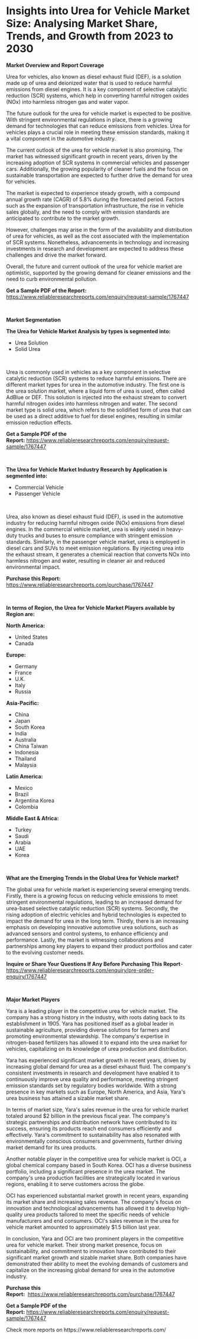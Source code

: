 <p><h1>Insights into Urea for Vehicle Market Size: Analysing Market Share, Trends, and Growth from 2023 to 2030</h1></p><p><strong>Market Overview and Report Coverage</strong></p>
<p><p>Urea for vehicles, also known as diesel exhaust fluid (DEF), is a solution made up of urea and deionized water that is used to reduce harmful emissions from diesel engines. It is a key component of selective catalytic reduction (SCR) systems, which help in converting harmful nitrogen oxides (NOx) into harmless nitrogen gas and water vapor.</p><p>The future outlook for the urea for vehicle market is expected to be positive. With stringent environmental regulations in place, there is a growing demand for technologies that can reduce emissions from vehicles. Urea for vehicles plays a crucial role in meeting these emission standards, making it a vital component in the automotive industry.</p><p>The current outlook of the urea for vehicle market is also promising. The market has witnessed significant growth in recent years, driven by the increasing adoption of SCR systems in commercial vehicles and passenger cars. Additionally, the growing popularity of cleaner fuels and the focus on sustainable transportation are expected to further drive the demand for urea for vehicles.</p><p>The market is expected to experience steady growth, with a compound annual growth rate (CAGR) of 5.8% during the forecasted period. Factors such as the expansion of transportation infrastructure, the rise in vehicle sales globally, and the need to comply with emission standards are anticipated to contribute to the market growth.</p><p>However, challenges may arise in the form of the availability and distribution of urea for vehicles, as well as the cost associated with the implementation of SCR systems. Nonetheless, advancements in technology and increasing investments in research and development are expected to address these challenges and drive the market forward.</p><p>Overall, the future and current outlook of the urea for vehicle market are optimistic, supported by the growing demand for cleaner emissions and the need to curb environmental pollution.</p></p>
<p><strong>Get a Sample PDF of the Report:</strong> <a href="https://www.reliableresearchreports.com/enquiry/request-sample/1767447">https://www.reliableresearchreports.com/enquiry/request-sample/1767447</a></p>
<p>&nbsp;</p>
<p><strong>Market Segmentation</strong></p>
<p><strong>The Urea for Vehicle Market Analysis by types is segmented into:</strong></p>
<p><ul><li>Urea Solution</li><li>Solid Urea</li></ul></p>
<p>&nbsp;</p>
<p><p>Urea is commonly used in vehicles as a key component in selective catalytic reduction (SCR) systems to reduce harmful emissions. There are different market types for urea in the automotive industry. The first one is the urea solution market, where a liquid form of urea is used, often called AdBlue or DEF. This solution is injected into the exhaust stream to convert harmful nitrogen oxides into harmless nitrogen and water. The second market type is solid urea, which refers to the solidified form of urea that can be used as a direct additive to fuel for diesel engines, resulting in similar emission reduction effects.</p></p>
<p><strong>Get a Sample PDF of the Report:</strong>&nbsp;<a href="https://www.reliableresearchreports.com/enquiry/request-sample/1767447">https://www.reliableresearchreports.com/enquiry/request-sample/1767447</a></p>
<p>&nbsp;</p>
<p><strong>The Urea for Vehicle Market Industry Research by Application is segmented into:</strong></p>
<p><ul><li>Commercial Vehicle</li><li>Passenger Vehicle</li></ul></p>
<p>&nbsp;</p>
<p><p>Urea, also known as diesel exhaust fluid (DEF), is used in the automotive industry for reducing harmful nitrogen oxide (NOx) emissions from diesel engines. In the commercial vehicle market, urea is widely used in heavy-duty trucks and buses to ensure compliance with stringent emission standards. Similarly, in the passenger vehicle market, urea is employed in diesel cars and SUVs to meet emission regulations. By injecting urea into the exhaust stream, it generates a chemical reaction that converts NOx into harmless nitrogen and water, resulting in cleaner air and reduced environmental impact.</p></p>
<p><strong>Purchase this Report:</strong>&nbsp; <a href="https://www.reliableresearchreports.com/purchase/1767447">https://www.reliableresearchreports.com/purchase/1767447</a></p>
<p>&nbsp;</p>
<p><strong>In terms of Region, the Urea for Vehicle Market Players available by Region are:</strong></p>
<p>
    <p> <strong> North America: </strong>
        <ul>
            <li>United States</li>
            <li>Canada</li>
        </ul>
        </p> 
    <p> <strong> Europe: </strong>
        <ul>
            <li>Germany</li>
            <li>France</li>
            <li>U.K.</li>
            <li>Italy</li>
            <li>Russia</li>
        </ul>
        </p> 
    <p> <strong> Asia-Pacific: </strong>
        <ul>
            <li>China</li>
            <li>Japan</li>
            <li>South Korea</li>
            <li>India</li>
            <li>Australia</li>
            <li>China Taiwan</li>
            <li>Indonesia</li>
            <li>Thailand</li>
            <li>Malaysia</li>
        </ul>
        </p> 
    <p> <strong> Latin America: </strong>
        <ul>
            <li>Mexico</li>
            <li>Brazil</li>
            <li>Argentina Korea</li>
            <li>Colombia</li>
        </ul>
        </p> 
    <p> <strong> Middle East & Africa: </strong>
        <ul>
            <li>Turkey</li>
            <li>Saudi</li>
            <li>Arabia</li>
            <li>UAE</li>
            <li>Korea</li>
        </ul>
    </p>
    </p>
<p>&nbsp;</p>
<p><strong>What are the Emerging Trends in the Global Urea for Vehicle market?</strong></p>
<p><p>The global urea for vehicle market is experiencing several emerging trends. Firstly, there is a growing focus on reducing vehicle emissions to meet stringent environmental regulations, leading to an increased demand for urea-based selective catalytic reduction (SCR) systems. Secondly, the rising adoption of electric vehicles and hybrid technologies is expected to impact the demand for urea in the long term. Thirdly, there is an increasing emphasis on developing innovative automotive urea solutions, such as advanced sensors and control systems, to enhance efficiency and performance. Lastly, the market is witnessing collaborations and partnerships among key players to expand their product portfolios and cater to the evolving customer needs.</p></p>
<p><strong>Inquire or Share Your Questions If Any Before Purchasing This Report</strong>- <a href="https://www.reliableresearchreports.com/enquiry/pre-order-enquiry/1767447">https://www.reliableresearchreports.com/enquiry/pre-order-enquiry/1767447</a></p>
<p>&nbsp;</p>
<p><strong>Major Market Players</strong></p>
<p><p>Yara is a leading player in the competitive urea for vehicle market. The company has a strong history in the industry, with roots dating back to its establishment in 1905. Yara has positioned itself as a global leader in sustainable agriculture, providing diverse solutions for farmers and promoting environmental stewardship. The company's expertise in nitrogen-based fertilizers has allowed it to expand into the urea market for vehicles, capitalizing on its knowledge of urea production and distribution.</p><p>Yara has experienced significant market growth in recent years, driven by increasing global demand for urea as a diesel exhaust fluid. The company's consistent investments in research and development have enabled it to continuously improve urea quality and performance, meeting stringent emission standards set by regulatory bodies worldwide. With a strong presence in key markets such as Europe, North America, and Asia, Yara's urea business has attained a sizable market share.</p><p>In terms of market size, Yara's sales revenue in the urea for vehicle market totaled around $2 billion in the previous fiscal year. The company's strategic partnerships and distribution network have contributed to its success, ensuring its products reach end consumers efficiently and effectively. Yara's commitment to sustainability has also resonated with environmentally conscious consumers and governments, further driving market demand for its urea products.</p><p>Another notable player in the competitive urea for vehicle market is OCI, a global chemical company based in South Korea. OCI has a diverse business portfolio, including a significant presence in the urea market. The company's urea production facilities are strategically located in various regions, enabling it to serve customers across the globe.</p><p>OCI has experienced substantial market growth in recent years, expanding its market share and increasing sales revenue. The company's focus on innovation and technological advancements has allowed it to develop high-quality urea products tailored to meet the specific needs of vehicle manufacturers and end consumers. OCI's sales revenue in the urea for vehicle market amounted to approximately $1.5 billion last year.</p><p>In conclusion, Yara and OCI are two prominent players in the competitive urea for vehicle market. Their strong market presence, focus on sustainability, and commitment to innovation have contributed to their significant market growth and sizable market share. Both companies have demonstrated their ability to meet the evolving demands of customers and capitalize on the increasing global demand for urea in the automotive industry.</p></p>
<p><strong>Purchase this Report:</strong>&nbsp;&nbsp;<a href="https://www.reliableresearchreports.com/purchase/1767447">https://www.reliableresearchreports.com/purchase/1767447</a></p>
<p></p>
<p><strong>Get a Sample PDF of the Report:</strong>&nbsp;<a href="https://www.reliableresearchreports.com/enquiry/request-sample/1767447">https://www.reliableresearchreports.com/enquiry/request-sample/1767447</a></p>
<p>Check more reports on https://www.reliableresearchreports.com/</p>